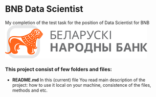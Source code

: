 # BNB Data Scientist
My completion of the test task for the position of Data Scientist for BNB
![lion](images/bnb.png)
### This project consist of few folders and files:
- **README.md** In this (current) file You read main description of the project: how to use it local on your machine, consistence of the files, methods and etc.